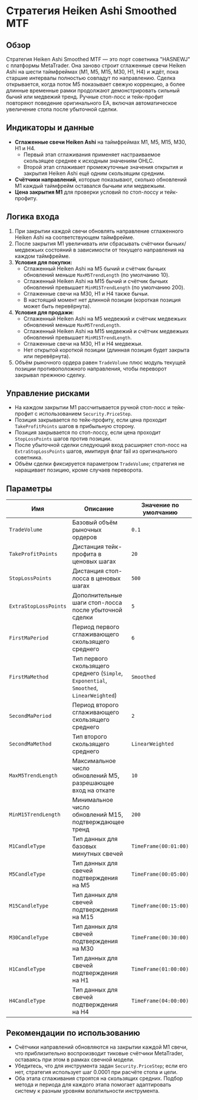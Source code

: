 # Стратегия Heiken Ashi Smoothed MTF

## Обзор
Стратегия Heiken Ashi Smoothed MTF — это порт советника "HASNEWJ" с платформы MetaTrader. Она заново строит сглаженные свечи Heiken Ashi на шести таймфреймах (M1, M5, M15, M30, H1, H4) и ждёт, пока старшие интервалы полностью совпадут по направлению. Сделка открывается, когда поток M5 показывает свежую коррекцию, а более длинные временные рамки продолжают демонстрировать сильный бычий или медвежий тренд. Ручные стоп-лосс и тейк-профит повторяют поведение оригинального EA, включая автоматическое увеличение стопа после убыточной сделки.

## Индикаторы и данные
- **Сглаженные свечи Heiken Ashi** на таймфреймах M1, M5, M15, M30, H1 и H4.
  - Первый этап сглаживания применяет настраиваемое скользящее среднее к исходным значениям OHLC.
  - Второй этап сглаживает промежуточные значения открытия и закрытия Heiken Ashi ещё одним скользящим средним.
- **Счётчики направлений**, которые показывают, сколько обновлений M1 каждый таймфрейм оставался бычьим или медвежьим.
- **Цена закрытия M1** для проверки условий по стоп-лоссу и тейк-профиту.

## Логика входа
1. При закрытии каждой свечи обновлять направление сглаженного Heiken Ashi на соответствующем таймфрейме.
2. После закрытия M1 увеличивать или сбрасывать счётчики бычьих/медвежьих состояний в зависимости от текущего направления на каждом таймфрейме.
3. **Условия для покупки:**
   - Сглаженный Heiken Ashi на M5 бычий и счётчик бычьих обновлений меньше `MaxM5TrendLength` (по умолчанию 10).
   - Сглаженный Heiken Ashi на M15 бычий и счётчик бычьих обновлений превышает `MinM15TrendLength` (по умолчанию 200).
   - Сглаженные свечи на M30, H1 и H4 также бычьи.
   - В настоящий момент нет длинной позиции (короткая позиция может быть перевёрнута).
4. **Условия для продажи:**
   - Сглаженный Heiken Ashi на M5 медвежий и счётчик медвежьих обновлений меньше `MaxM5TrendLength`.
   - Сглаженный Heiken Ashi на M15 медвежий и счётчик медвежьих обновлений превышает `MinM15TrendLength`.
   - Сглаженные свечи на M30, H1 и H4 медвежьи.
   - Нет открытой короткой позиции (длинная позиция будет закрыта или перевёрнута).
5. Объём рыночного ордера равен `TradeVolume` плюс модуль текущей позиции противоположного направления, чтобы переворот закрывал прежнюю сделку.

## Управление рисками
- На каждом закрытии M1 рассчитывается ручной стоп-лосс и тейк-профит с использованием `Security.PriceStep`.
- Позиция закрывается по тейк-профиту, если цена проходит `TakeProfitPoints` шагов в прибыльную сторону.
- Позиция закрывается по стоп-лоссу, если цена проходит `StopLossPoints` шагов против позиции.
- После убыточной сделки следующий вход расширяет стоп-лосс на `ExtraStopLossPoints` шагов, имитируя флаг fail из оригинального советника.
- Объём сделки фиксируется параметром `TradeVolume`; стратегия не наращивает позицию, кроме случаев переворота.

## Параметры
| Имя | Описание | Значение по умолчанию |
| --- | -------- | --------------------- |
| `TradeVolume` | Базовый объём рыночных ордеров | `0.1` |
| `TakeProfitPoints` | Дистанция тейк-профита в ценовых шагах | `20` |
| `StopLossPoints` | Дистанция стоп-лосса в ценовых шагах | `500` |
| `ExtraStopLossPoints` | Дополнительные шаги стоп-лосса после убыточной сделки | `5` |
| `FirstMaPeriod` | Период первого сглаживающего скользящего среднего | `6` |
| `FirstMaMethod` | Тип первого скользящего среднего (`Simple`, `Exponential`, `Smoothed`, `LinearWeighted`) | `Smoothed` |
| `SecondMaPeriod` | Период второго сглаживающего скользящего среднего | `2` |
| `SecondMaMethod` | Тип второго скользящего среднего | `LinearWeighted` |
| `MaxM5TrendLength` | Максимальное число обновлений M5, разрешающее вход на откате | `10` |
| `MinM15TrendLength` | Минимальное число обновлений M15, подтверждающее тренд | `200` |
| `M1CandleType` | Тип данных для базовых минутных свечей | `TimeFrame(00:01:00)` |
| `M5CandleType` | Тип данных для свечей подтверждения на M5 | `TimeFrame(00:05:00)` |
| `M15CandleType` | Тип данных для свечей подтверждения на M15 | `TimeFrame(00:15:00)` |
| `M30CandleType` | Тип данных для свечей подтверждения на M30 | `TimeFrame(00:30:00)` |
| `H1CandleType` | Тип данных для свечей подтверждения на H1 | `TimeFrame(01:00:00)` |
| `H4CandleType` | Тип данных для свечей подтверждения на H4 | `TimeFrame(04:00:00)` |

## Рекомендации по использованию
- Счётчики направлений обновляются на закрытии каждой M1 свечи, что приблизительно воспроизводит тиковые счётчики MetaTrader, оставаясь при этом в рамках свечной модели.
- Убедитесь, что для инструмента задан `Security.PriceStep`; если его нет, стратегия использует шаг 0.0001 при расчёте стопа и цели.
- Оба этапа сглаживания строятся на скользящих средних. Подбор метода и периода для каждого этапа помогает адаптировать систему к разным уровням волатильности инструмента.
